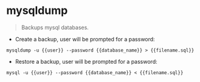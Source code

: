 # mysqldump

> Backups mysql databases.

- Create a backup, user will be prompted for a password:

`mysqldump -u {{user}} --password {{database_name}} > {{filename.sql}}`

- Restore a backup, user will be prompted for a password:

`mysql -u {{user}} --password {{database_name}} < {{filename.sql}}`
